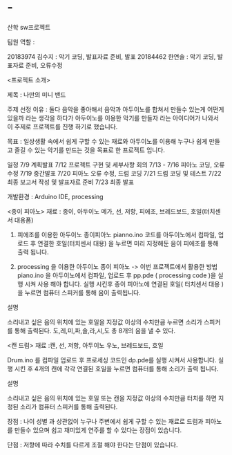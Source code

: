 # -
산학 sw프로젝트

팀원 역할 : 

20183974 김수지 : 악기 코딩, 발표자료 준비, 발표
20184462 한연솔 : 악기 코딩, 발표자료 준비, 오류수정 

<프로젝트 소개>

제목 : 나만의 미니 밴드

주제 선정 이유 : 둘다 음악을 좋아해서 음악과 아두이노를 합쳐서 만들수 있는게 어떤게 있을까 라는 생각을 하다가 아두이노를 이용한 악기를 만들자 라는 아이디어가 나와서 이 주제로 프로젝트를 진행 하기로 했습니다.

목표 : 일상생활 속에서 쉽게 구할 수 있는 재료와 아두이노를 이용해 누구나 쉽게 만들고 즐길 수 있는 악기를 만드는 것을 목표로 한 프로젝트 입니다.

일정 
7/9 계획발표
7/12 프로젝트 구현 및 세부사항 회의
7/13 - 7/16 피아노 코딩, 오류수정
7/19 중간발표
7/20 피아노 오류 수정, 드럼 코딩
7/21 드럼 코딩 및 테스트
7/22 최종 보고서 작성 및 발표자료 준비
7/23 최종 발표

개발환경 : Arduino IDE, processing


<종이 피아노>
재료 : 종이, 아두이노 메가, 선, 저항, 피에조, 브레드보드, 호일(터치센서 대용품) 

1) 피에조를 이용한 아두이노 종이피아노
pianno.ino 코드를 아두이노에서 컴파일, 업로드 후 연결한 호일(터치센서 대용) 을 누르면 미리 지정해둔 음이 피에조를 통해 출력 됩니다.

2) processing 을 이용한 아두이노 종이 피아노 -> 이번 프로젝트에서 활용한 방법
 piano.ino 을 아두이노에서 컴파일, 업로드 후 pp.pde ( processing code )을 실행 시켜 사용 해야 합니다.
 실행 시킨후 종이 피아노에 연결된 호일( 터치센서 대용 ) 을 누르면 컴퓨터 스피커를 통해 음이 출력됩니다.
 
 설명 
 
 소리내고 싶은 음의 위치에 있는 호일을 지정값 이상의 수치만큼 누르면 소리가 스피커를 통해 출력된다.
 도,레,미,파,솔,라,시,도 총 8개의 음을 낼 수 있다.
 
<캔 드럼>
재료 :캔, 선, 저항, 아두이노 우노, 브레드보드, 호일 

Drum.ino 를 컴파일 업로드 후 프로세싱 코드인 dp.pde를 실행 시켜서 사용합니다.
실행 시킨 후 4개의 캔에 각각 연결된 호일을 누르면 컴퓨터를 통해 소리가 출력 됩니다.

설명 

소리내고 싶은 음의 위치에 있는 호일 또는 캔을 지정값 이상의 수치만큼 터치를 하면 지정된 소리가 컴퓨터 스피커를 통해 출력된다.


장점 :
 나이 성별 과 상관없이 누구나 주변에서 쉽게 구할 수 있는 재료로 드럼과 피아노를 만들수 있으며 쉽고 재미있게 연주를 할 수 있다는 장점이 있습니다.
 
 단점 :
 저항에 따라 수치를 다르게 조절 해야 한다는 단점이 있습니다.
